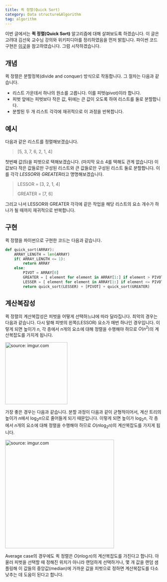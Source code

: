 ```yaml
---
title: 퀵 정렬(Quick Sort)
category: Data structure&Algorithm
tag: algorithm
---
```


이번 글에서는 **퀵 정렬(Quick Sort)** 알고리즘에 대해 살펴보도록 하겠습니다. 이 글은 고려대 김선욱 교수님 강의와 위키피디아를 정리하였음을 먼저 밝힙니다. 파이썬 코드 구현은 [이곳](https://github.com/TheAlgorithms/Python/blob/master/sorts/quick_sort.py)을 참고하였습니다. 그럼 시작하겠습니다.





## 개념

퀵 정렬은 분할정복(divide and conquer) 방식으로 작동합니다. 그 절차는 다음과 같습니다.

- 리스트 가운데서 하나의 원소를 고릅니다. 이를 피벗(pivot)이라 합니다.
- 피벗 앞에는 피벗보다 작은 값, 뒤에는 큰 값이 오도록 하여 리스트를 둘로 분할합니다.
- 분할된 두 개 리스트 각각에 재귀적으로 이 과정을 반복합니다.







## 예시

다음과 같은 리스트를 정렬해보겠습니다.

> [5, 3, 7, 6, 2, 1, 4]

첫번째 값(5)을 피벗으로 택해보겠습니다. (마지막 요소 4를 택해도 관계 없습니다) 이 값보다 작은 값들로만 구성된 리스트와 큰 값들로만 구성된 리스트 둘로 분할합니다. 이를 각각 *LESSOR*와 *GREATER*라고 명명해보겠습니다.

> LESSOR = [3, 2, 1, 4]
>
> GREATER = [7, 6]

그리고 나서 LESSOR와 GREATER 각각에 같은 작업을 해당 리스트의 요소 개수가 하나가 될 때까지 재귀적으로 반복합니다. 





## 구현

퀵 정렬을 파이썬으로 구현한 코드는 다음과 같습니다.

```python
def quick_sort(ARRAY):
    ARRAY_LENGTH = len(ARRAY)
    if( ARRAY_LENGTH <= 1):
        return ARRAY
    else:
        PIVOT = ARRAY[0]
        GREATER = [ element for element in ARRAY[1:] if element > PIVOT ]
        LESSER = [ element for element in ARRAY[1:] if element <= PIVOT ]
        return quick_sort(LESSER) + [PIVOT] + quick_sort(GREATER)
```





## 계산복잡성

퀵 정렬의 계산복잡성은 피벗을 어떻게 선택하느냐에 따라 달라집니다. 최악의 경우는 다음과 같습니다. 다시 말해 피벗의 왼쪽(LESSOR) 요소가 매번 하나인 경우입니다. 이렇게 되면 높이가 $n$, 각 층에서 $n$개의 요소에 대해 정렬을 수행해야 하므로 $O(n^2)$의 계산복잡도를 가지게 됩니다.



<a href="https://imgur.com/v3xPU5E"><img src="https://i.imgur.com/v3xPU5E.png" width="200px" title="source: imgur.com" /></a>

가장 좋은 경우는 다음과 같습니다. 분할 과정이 다음과 같이 균형적이어서, 계산 트리의 높이가 $n$에서 $\log_2{n}$으로 줄어들게 되기 때문입니다. 이렇게 되면 높이가 $\log_2{n}$, 각 층에서 $n$개의 요소에 대해 정렬을 수행해야 하므로 $O(n\log_2{n})$의 계산복잡도를 가지게 됩니다.



<a href="https://imgur.com/hw72vWm"><img src="https://i.imgur.com/hw72vWm.png" width="350px" title="source: imgur.com" /></a>



Average case의 경우에도 퀵 정렬은 $O(n\log{n})$의 계산복잡도를 가진다고 합니다. 아울러 피벗을 선택할 때 정해진 위치가 아니라 랜덤하게 선택하거나, 몇 개 값을 랜덤 샘플링해 이 값들의 중앙값(median)에 가까운 값을 피벗으로 정하면 계산복잡도를 다소 낮추는 데 도움이 된다고 합니다.